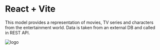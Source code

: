 # React + Vite

This model provides a representation of movies, TV series and characters from the entertainment world. Data is taken from an external DB and called in REST API.


![logo](https://github.com/user-attachments/assets/c51ca397-baa4-4f7a-ad7d-9e09b65db64e)
